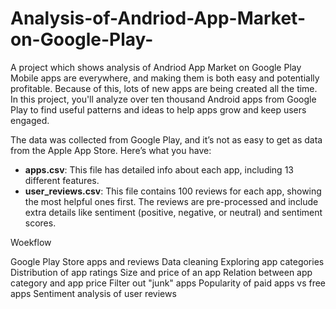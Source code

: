 # Analysis-of-Andriod-App-Market-on-Google-Play-
A project which shows analysis of Andriod App Market on Google Play
Mobile apps are everywhere, and making them is both easy and potentially profitable. Because of this, lots of new apps are being created all the time. In this project, you'll analyze over ten thousand Android apps from Google Play to find useful patterns and ideas to help apps grow and keep users engaged.

The data was collected from Google Play, and it’s not as easy to get as data from the Apple App Store. Here’s what you have:

- **apps.csv**: This file has detailed info about each app, including 13 different features.
- **user_reviews.csv**: This file contains 100 reviews for each app, showing the most helpful ones first. The reviews are pre-processed and include extra details like sentiment (positive, negative, or neutral) and sentiment scores.

Woekflow

Google Play Store apps and reviews
Data cleaning
Exploring app categories
Distribution of app ratings
Size and price of an app
Relation between app category and app price
Filter out "junk" apps
Popularity of paid apps vs free apps
Sentiment analysis of user reviews
